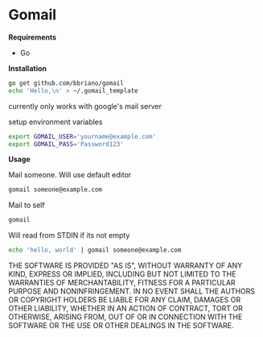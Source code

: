 # Gomail

**Requirements**

- Go

**Installation**

```bash
go get github.com/bbriano/gomail
echo 'Hello,\n' > ~/.gomail_template
```

currently only works with google's mail server

setup environment variables

```bash
export GOMAIL_USER='yourname@example.com'
export GOMAIL_PASS='Password123'
```

**Usage**

Mail someone. Will use default editor

```bash
gomail someone@example.com
```

Mail to self

```bash
gomail
```

Will read from STDIN if its not empty

```bash
echo 'hello, world' | gomail someone@example.com
```

THE SOFTWARE IS PROVIDED "AS IS", WITHOUT WARRANTY OF ANY KIND, EXPRESS OR
IMPLIED, INCLUDING BUT NOT LIMITED TO THE WARRANTIES OF MERCHANTABILITY,
FITNESS FOR A PARTICULAR PURPOSE AND NONINFRINGEMENT. IN NO EVENT SHALL THE
AUTHORS OR COPYRIGHT HOLDERS BE LIABLE FOR ANY CLAIM, DAMAGES OR OTHER
LIABILITY, WHETHER IN AN ACTION OF CONTRACT, TORT OR OTHERWISE, ARISING FROM,
OUT OF OR IN CONNECTION WITH THE SOFTWARE OR THE USE OR OTHER DEALINGS IN THE
SOFTWARE.
